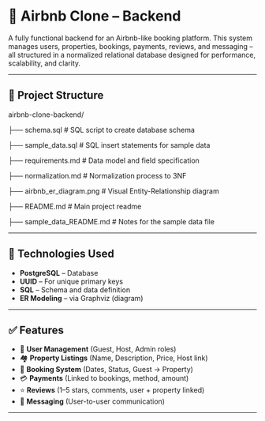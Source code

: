 
# 🏡 Airbnb Clone – Backend

A fully functional backend for an Airbnb-like booking platform. 
This system manages users, properties, bookings, payments, reviews, and messaging – all structured in a normalized relational database designed for performance, scalability, and clarity.

---

## 📁 Project Structure

airbnb-clone-backend/

├── schema.sql               # SQL script to create database schema

├── sample_data.sql          # SQL insert statements for sample data

├── requirements.md          # Data model and field specification

├── normalization.md         # Normalization process to 3NF

├── airbnb_er_diagram.png    # Visual Entity-Relationship diagram

├── README.md                # Main project readme

├── sample_data_README.md    # Notes for the sample data file

---

## 🔧 Technologies Used

* **PostgreSQL** – Database
* **UUID** – For unique primary keys
* **SQL** – Schema and data definition
* **ER Modeling** – via Graphviz (diagram)


---

## ✅ Features

* 👤 **User Management** (Guest, Host, Admin roles)
* 🏘️ **Property Listings** (Name, Description, Price, Host link)
* 📅 **Booking System** (Dates, Status, Guest → Property)
* 💳 **Payments** (Linked to bookings, method, amount)
* ⭐ **Reviews** (1–5 stars, comments, user + property linked)
* 💬 **Messaging** (User-to-user communication)

---

